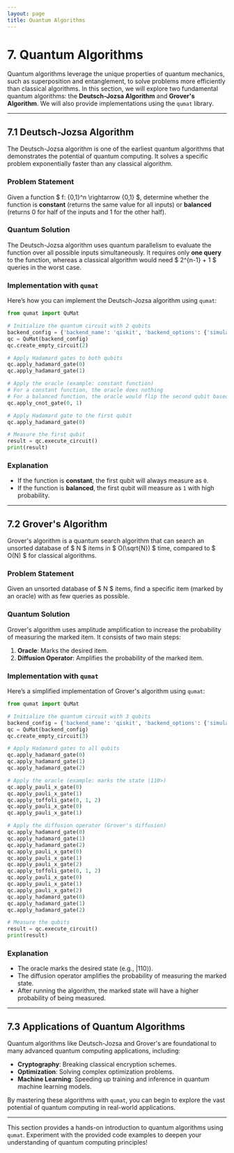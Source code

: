 ```yaml
---
layout: page
title: Quantum Algorithms
---
```


# 7. Quantum Algorithms

Quantum algorithms leverage the unique properties of quantum mechanics, such as superposition and entanglement, to solve problems more efficiently than classical algorithms. In this section, we will explore two fundamental quantum algorithms: the **Deutsch-Jozsa Algorithm** and **Grover's Algorithm**. We will also provide implementations using the `qumat` library.
  
---  

## 7.1 Deutsch-Jozsa Algorithm

The Deutsch-Jozsa algorithm is one of the earliest quantum algorithms that 
demonstrates the potential of quantum computing. It solves a specific problem 
exponentially faster than any classical algorithm.

### Problem Statement
Given a function $ f: \{0,1\}^n \rightarrow \{0,1\} $, determine whether the 
function is **constant** (returns the same value for all inputs) or **balanced** 
(returns 0 for half of the inputs and 1 for the other half).

### Quantum Solution
The Deutsch-Jozsa algorithm uses quantum parallelism to evaluate the function 
over all possible inputs simultaneously. It requires only **one query** to the 
function, whereas a classical algorithm would need $ 2^{n-1} + 1 $ queries in 
the worst case.

### Implementation with `qumat`
Here’s how you can implement the Deutsch-Jozsa algorithm using `qumat`:

```python  
from qumat import QuMat

# Initialize the quantum circuit with 2 qubits
backend_config = {'backend_name': 'qiskit', 'backend_options': {'simulator_type': 'qasm_simulator', 'shots': 1000}}  
qc = QuMat(backend_config)  
qc.create_empty_circuit(2)

# Apply Hadamard gates to both qubits
qc.apply_hadamard_gate(0)  
qc.apply_hadamard_gate(1)

# Apply the oracle (example: constant function)
# For a constant function, the oracle does nothing
# For a balanced function, the oracle would flip the second qubit based on the first qubit
qc.apply_cnot_gate(0, 1)

# Apply Hadamard gate to the first qubit
qc.apply_hadamard_gate(0)

# Measure the first qubit
result = qc.execute_circuit()  
print(result)  
```

### Explanation
- If the function is **constant**, the first qubit will always measure as `0`.
- If the function is **balanced**, the first qubit will measure as `1` with high probability.

---  

## 7.2 Grover's Algorithm

Grover's algorithm is a quantum search algorithm that can search an unsorted 
database of $ N $ items in $ O(\sqrt{N}) $ time, compared to $ O(N) $ for 
classical algorithms.

### Problem Statement
Given an unsorted database of $ N $ items, find a specific item (marked by an oracle) with as few queries as possible.

### Quantum Solution
Grover's algorithm uses amplitude amplification to increase the probability of measuring the marked item. It consists of two main steps:
1. **Oracle**: Marks the desired item.
2. **Diffusion Operator**: Amplifies the probability of the marked item.

### Implementation with `qumat`
Here’s a simplified implementation of Grover's algorithm using `qumat`:

```python  
from qumat import QuMat

# Initialize the quantum circuit with 3 qubits
backend_config = {'backend_name': 'qiskit', 'backend_options': {'simulator_type': 'qasm_simulator', 'shots': 1000}}  
qc = QuMat(backend_config)  
qc.create_empty_circuit(3)

# Apply Hadamard gates to all qubits
qc.apply_hadamard_gate(0)  
qc.apply_hadamard_gate(1)  
qc.apply_hadamard_gate(2)

# Apply the oracle (example: marks the state |110>)
qc.apply_pauli_x_gate(0)  
qc.apply_pauli_x_gate(1)  
qc.apply_toffoli_gate(0, 1, 2)  
qc.apply_pauli_x_gate(0)  
qc.apply_pauli_x_gate(1)

# Apply the diffusion operator (Grover's diffusion)
qc.apply_hadamard_gate(0)  
qc.apply_hadamard_gate(1)  
qc.apply_hadamard_gate(2)  
qc.apply_pauli_x_gate(0)  
qc.apply_pauli_x_gate(1)  
qc.apply_pauli_x_gate(2)  
qc.apply_toffoli_gate(0, 1, 2)  
qc.apply_pauli_x_gate(0)  
qc.apply_pauli_x_gate(1)  
qc.apply_pauli_x_gate(2)  
qc.apply_hadamard_gate(0)  
qc.apply_hadamard_gate(1)  
qc.apply_hadamard_gate(2)

# Measure the qubits
result = qc.execute_circuit()  
print(result)  
```

### Explanation
- The oracle marks the desired state (e.g., $|110\rangle$).
- The diffusion operator amplifies the probability of measuring the marked state.
- After running the algorithm, the marked state will have a higher probability of being measured.

---  

## 7.3 Applications of Quantum Algorithms

Quantum algorithms like Deutsch-Jozsa and Grover's are foundational to many advanced quantum computing applications, including:
- **Cryptography**: Breaking classical encryption schemes.
- **Optimization**: Solving complex optimization problems.
- **Machine Learning**: Speeding up training and inference in quantum machine learning models.

By mastering these algorithms with `qumat`, you can begin to explore the vast potential of quantum computing in real-world applications.
  
---  

This section provides a hands-on introduction to quantum algorithms using `qumat`. Experiment with the provided code examples to deepen your understanding of quantum computing principles!  